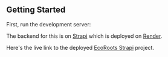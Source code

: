 

## Getting Started

First, run the development server:

The backend for this is on [Strapi](https://strapi.io/) which is deployed on [Render](https://render.com/).

Here's the live link to the deployed [EcoRoots Strapi](https://ecoroots-strapicms.onrender.com) project. 

